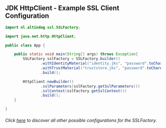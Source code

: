 ## JDK HttpClient - Example SSL Client Configuration

```java
import nl.altindag.ssl.SSLFactory;

import java.net.http.HttpClient;

public class App {

    public static void main(String[] args) throws Exception{
        SSLFactory sslFactory = SSLFactory.builder()
                .withIdentityMaterial("identity.jks", "password".toCharArray())
                .withTrustMaterial("truststore.jks", "password".toCharArray())
                .build();

        HttpClient.newBuilder()
                .sslParameters(sslFactory.getSslParameters())
                .sslContext(sslFactory.getSslContext())
                .build();
    }

}
```
###### Click [here](../usage.html) to discover all other possible configurations for the SSLFactory.